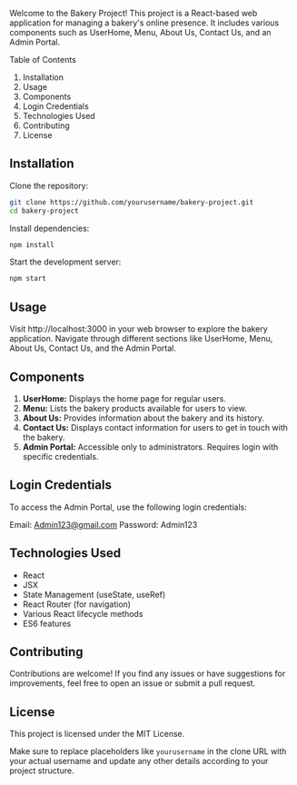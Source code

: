 Welcome to the Bakery Project! This project is a React-based web application for managing a bakery's online presence. It includes various components such as UserHome, Menu, About Us, Contact Us, and an Admin Portal.

Table of Contents
1. Installation
2. Usage
3. Components
4. Login Credentials
5. Technologies Used
6. Contributing
7. License

## Installation
Clone the repository:

```bash
git clone https://github.com/yourusername/bakery-project.git
cd bakery-project
```

Install dependencies:

```bash
npm install
```

Start the development server:

```bash
npm start
```

## Usage
Visit http://localhost:3000 in your web browser to explore the bakery application. Navigate through different sections like UserHome, Menu, About Us, Contact Us, and the Admin Portal.

## Components
1. **UserHome:** Displays the home page for regular users.
2. **Menu:** Lists the bakery products available for users to view.
3. **About Us:** Provides information about the bakery and its history.
4. **Contact Us:** Displays contact information for users to get in touch with the bakery.
5. **Admin Portal:** Accessible only to administrators. Requires login with specific credentials.

## Login Credentials
To access the Admin Portal, use the following login credentials:

Email: Admin123@gmail.com
Password: Admin123

## Technologies Used
- React
- JSX
- State Management (useState, useRef)
- React Router (for navigation)
- Various React lifecycle methods
- ES6 features

## Contributing
Contributions are welcome! If you find any issues or have suggestions for improvements, feel free to open an issue or submit a pull request.

## License
This project is licensed under the MIT License.

Make sure to replace placeholders like `yourusername` in the clone URL with your actual username and update any other details according to your project structure.
